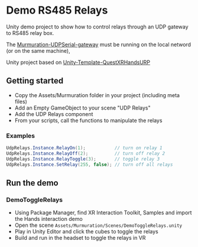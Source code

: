 # Demo RS485 Relays

Unity demo project to show how to control relays through an UDP gateway to RS485 relay box.

The [Murmuration-UDPSerial-gateway](https://github.com/prossel/Murmuration-UDPSerial-gateway) must be running on the local netword (or on the same machine),

Unity project based on [Unity-Template-QuestXRHandsURP](https://github.com/prossel/Unity-Template-QuestXRHandsURP)

## Getting started

* Copy the Assets/Murmuration folder in your project (including meta files)
* Add an Empty GameObject to your scene "UDP Relays"
* Add the UDP Relays component
* From your scripts, call the functions to manipulate the relays

### Examples

```c#
UdpRelays.Instance.RelayOn(1);           // turn on relay 1
UdpRelays.Instance.RelayOff(2);          // turn off relay 2
UdpRelays.Instance.RelayToggle(3);       // toggle relay 3
UdpRelays.Instance.SetRelay(255, false); // turn off all relays
```

## Run the demo

### DemoToggleRelays

* Using Package Manager, find XR Interaction Toolkit, Samples and import the Hands interaction demo
* Open the scene `Assets/Murmuration/Scenes/DemoToggleRelays.unity`
* Play in Unity Editor and click the cubes to toggle the relays
* Build and run in the headset to toggle the relays in VR
